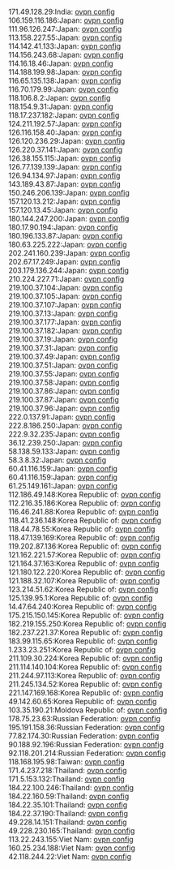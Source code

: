 171.49.128.29:India: [ovpn config](vpn/171_49_128_29.ovpn)  
106.159.116.186:Japan: [ovpn config](vpn/106_159_116_186.ovpn)  
111.96.126.247:Japan: [ovpn config](vpn/111_96_126_247.ovpn)  
113.158.227.55:Japan: [ovpn config](vpn/113_158_227_55.ovpn)  
114.142.41.133:Japan: [ovpn config](vpn/114_142_41_133.ovpn)  
114.156.243.68:Japan: [ovpn config](vpn/114_156_243_68.ovpn)  
114.16.18.46:Japan: [ovpn config](vpn/114_16_18_46.ovpn)  
114.188.199.98:Japan: [ovpn config](vpn/114_188_199_98.ovpn)  
116.65.135.138:Japan: [ovpn config](vpn/116_65_135_138.ovpn)  
116.70.179.99:Japan: [ovpn config](vpn/116_70_179_99.ovpn)  
118.106.8.2:Japan: [ovpn config](vpn/118_106_8_2.ovpn)  
118.154.9.31:Japan: [ovpn config](vpn/118_154_9_31.ovpn)  
118.17.237.182:Japan: [ovpn config](vpn/118_17_237_182.ovpn)  
124.211.192.57:Japan: [ovpn config](vpn/124_211_192_57.ovpn)  
126.116.158.40:Japan: [ovpn config](vpn/126_116_158_40.ovpn)  
126.120.236.29:Japan: [ovpn config](vpn/126_120_236_29.ovpn)  
126.220.37.141:Japan: [ovpn config](vpn/126_220_37_141.ovpn)  
126.38.155.115:Japan: [ovpn config](vpn/126_38_155_115.ovpn)  
126.77.139.139:Japan: [ovpn config](vpn/126_77_139_139.ovpn)  
126.94.134.97:Japan: [ovpn config](vpn/126_94_134_97.ovpn)  
143.189.43.87:Japan: [ovpn config](vpn/143_189_43_87.ovpn)  
150.246.206.139:Japan: [ovpn config](vpn/150_246_206_139.ovpn)  
157.120.13.212:Japan: [ovpn config](vpn/157_120_13_212.ovpn)  
157.120.13.45:Japan: [ovpn config](vpn/157_120_13_45.ovpn)  
180.144.247.200:Japan: [ovpn config](vpn/180_144_247_200.ovpn)  
180.17.90.194:Japan: [ovpn config](vpn/180_17_90_194.ovpn)  
180.196.133.87:Japan: [ovpn config](vpn/180_196_133_87.ovpn)  
180.63.225.222:Japan: [ovpn config](vpn/180_63_225_222.ovpn)  
202.241.160.239:Japan: [ovpn config](vpn/202_241_160_239.ovpn)  
202.67.17.249:Japan: [ovpn config](vpn/202_67_17_249.ovpn)  
203.179.136.244:Japan: [ovpn config](vpn/203_179_136_244.ovpn)  
210.224.227.71:Japan: [ovpn config](vpn/210_224_227_71.ovpn)  
219.100.37.104:Japan: [ovpn config](vpn/219_100_37_104.ovpn)  
219.100.37.105:Japan: [ovpn config](vpn/219_100_37_105.ovpn)  
219.100.37.107:Japan: [ovpn config](vpn/219_100_37_107.ovpn)  
219.100.37.13:Japan: [ovpn config](vpn/219_100_37_13.ovpn)  
219.100.37.177:Japan: [ovpn config](vpn/219_100_37_177.ovpn)  
219.100.37.182:Japan: [ovpn config](vpn/219_100_37_182.ovpn)  
219.100.37.19:Japan: [ovpn config](vpn/219_100_37_19.ovpn)  
219.100.37.31:Japan: [ovpn config](vpn/219_100_37_31.ovpn)  
219.100.37.49:Japan: [ovpn config](vpn/219_100_37_49.ovpn)  
219.100.37.51:Japan: [ovpn config](vpn/219_100_37_51.ovpn)  
219.100.37.55:Japan: [ovpn config](vpn/219_100_37_55.ovpn)  
219.100.37.58:Japan: [ovpn config](vpn/219_100_37_58.ovpn)  
219.100.37.86:Japan: [ovpn config](vpn/219_100_37_86.ovpn)  
219.100.37.87:Japan: [ovpn config](vpn/219_100_37_87.ovpn)  
219.100.37.96:Japan: [ovpn config](vpn/219_100_37_96.ovpn)  
222.0.137.91:Japan: [ovpn config](vpn/222_0_137_91.ovpn)  
222.8.186.250:Japan: [ovpn config](vpn/222_8_186_250.ovpn)  
222.9.32.235:Japan: [ovpn config](vpn/222_9_32_235.ovpn)  
36.12.239.250:Japan: [ovpn config](vpn/36_12_239_250.ovpn)  
58.138.59.133:Japan: [ovpn config](vpn/58_138_59_133.ovpn)  
58.3.8.32:Japan: [ovpn config](vpn/58_3_8_32.ovpn)  
60.41.116.159:Japan: [ovpn config](vpn/60_41_116_159.ovpn)  
60.41.116.159:Japan: [ovpn config](vpn/60_41_116_159.ovpn)  
61.25.149.161:Japan: [ovpn config](vpn/61_25_149_161.ovpn)  
112.186.49.148:Korea Republic of: [ovpn config](vpn/112_186_49_148.ovpn)  
112.216.35.186:Korea Republic of: [ovpn config](vpn/112_216_35_186.ovpn)  
116.46.241.88:Korea Republic of: [ovpn config](vpn/116_46_241_88.ovpn)  
118.41.236.148:Korea Republic of: [ovpn config](vpn/118_41_236_148.ovpn)  
118.44.78.55:Korea Republic of: [ovpn config](vpn/118_44_78_55.ovpn)  
118.47.139.169:Korea Republic of: [ovpn config](vpn/118_47_139_169.ovpn)  
119.202.87.136:Korea Republic of: [ovpn config](vpn/119_202_87_136.ovpn)  
121.162.221.57:Korea Republic of: [ovpn config](vpn/121_162_221_57.ovpn)  
121.164.37.163:Korea Republic of: [ovpn config](vpn/121_164_37_163.ovpn)  
121.180.122.220:Korea Republic of: [ovpn config](vpn/121_180_122_220.ovpn)  
121.188.32.107:Korea Republic of: [ovpn config](vpn/121_188_32_107.ovpn)  
123.214.51.62:Korea Republic of: [ovpn config](vpn/123_214_51_62.ovpn)  
125.139.95.1:Korea Republic of: [ovpn config](vpn/125_139_95_1.ovpn)  
14.47.64.240:Korea Republic of: [ovpn config](vpn/14_47_64_240.ovpn)  
175.215.150.145:Korea Republic of: [ovpn config](vpn/175_215_150_145.ovpn)  
182.219.155.250:Korea Republic of: [ovpn config](vpn/182_219_155_250.ovpn)  
182.237.221.37:Korea Republic of: [ovpn config](vpn/182_237_221_37.ovpn)  
183.99.115.65:Korea Republic of: [ovpn config](vpn/183_99_115_65.ovpn)  
1.233.23.251:Korea Republic of: [ovpn config](vpn/1_233_23_251.ovpn)  
211.109.30.224:Korea Republic of: [ovpn config](vpn/211_109_30_224.ovpn)  
211.114.140.104:Korea Republic of: [ovpn config](vpn/211_114_140_104.ovpn)  
211.244.97.113:Korea Republic of: [ovpn config](vpn/211_244_97_113.ovpn)  
211.245.134.52:Korea Republic of: [ovpn config](vpn/211_245_134_52.ovpn)  
221.147.169.168:Korea Republic of: [ovpn config](vpn/221_147_169_168.ovpn)  
49.142.60.65:Korea Republic of: [ovpn config](vpn/49_142_60_65.ovpn)  
103.35.190.21:Moldova Republic of: [ovpn config](vpn/103_35_190_21.ovpn)  
178.75.23.63:Russian Federation: [ovpn config](vpn/178_75_23_63.ovpn)  
195.191.158.36:Russian Federation: [ovpn config](vpn/195_191_158_36.ovpn)  
77.82.174.30:Russian Federation: [ovpn config](vpn/77_82_174_30.ovpn)  
90.188.92.196:Russian Federation: [ovpn config](vpn/90_188_92_196.ovpn)  
92.118.201.214:Russian Federation: [ovpn config](vpn/92_118_201_214.ovpn)  
118.168.195.98:Taiwan: [ovpn config](vpn/118_168_195_98.ovpn)  
171.4.237.218:Thailand: [ovpn config](vpn/171_4_237_218.ovpn)  
171.5.153.132:Thailand: [ovpn config](vpn/171_5_153_132.ovpn)  
184.22.100.246:Thailand: [ovpn config](vpn/184_22_100_246.ovpn)  
184.22.160.59:Thailand: [ovpn config](vpn/184_22_160_59.ovpn)  
184.22.35.101:Thailand: [ovpn config](vpn/184_22_35_101.ovpn)  
184.22.37.190:Thailand: [ovpn config](vpn/184_22_37_190.ovpn)  
49.228.14.151:Thailand: [ovpn config](vpn/49_228_14_151.ovpn)  
49.228.230.165:Thailand: [ovpn config](vpn/49_228_230_165.ovpn)  
113.22.243.155:Viet Nam: [ovpn config](vpn/113_22_243_155.ovpn)  
160.25.234.188:Viet Nam: [ovpn config](vpn/160_25_234_188.ovpn)  
42.118.244.22:Viet Nam: [ovpn config](vpn/42_118_244_22.ovpn)  
